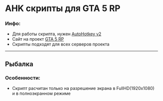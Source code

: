 
# AHK скрипты для GTA 5 RP

### Инфо:
* Для работы скрипта, нужен [AutoHotkey v2](https://www.autohotkey.com/download/ahk-v2.zip)
* Сайт на проект [GTA 5 RP](https://gta5rp.com/)
* Скрипты подходят для всех серверов проекта

---

## Рыбалка
### Особенности:
* Скрипт расчитан только на разрешение экрана в FullHD(1920x1080) и в полноэкранном режиме
